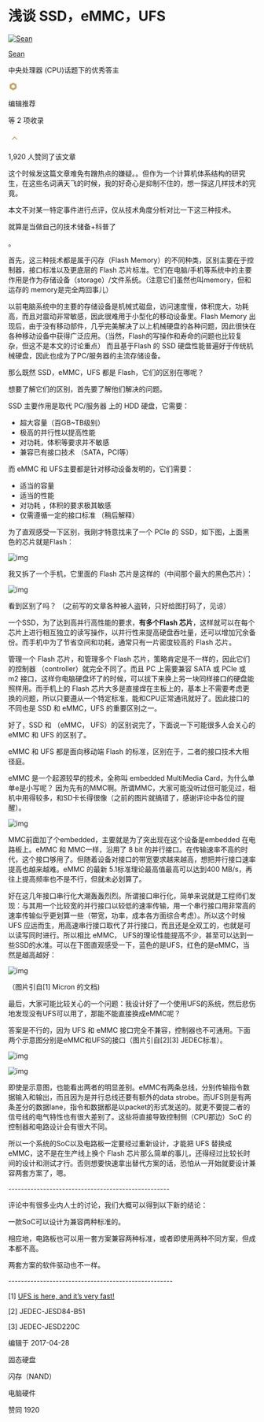 # 浅谈 SSD，eMMC，UFS

[![Sean](https://pic3.zhimg.com/v2-488050021d4c419eb99f31f08408dcba_xs.jpg?source=172ae18b)](https://www.zhihu.com/people/sean-64-30)

[Sean](https://www.zhihu.com/people/sean-64-30)



中央处理器 (CPU)话题下的优秀答主

<svg class="Zi Zi--LabelEditorRecommendation css-2q0wp1-Label" fill="#C2A469" viewBox="0 0 24 24" width="20" height="20"><path d="M12.868 2.899l6.597 3.8c.537.31.868.881.868 1.5v7.602c0 .619-.33 1.19-.868 1.5l-6.597 3.8c-.537.31-1.199.31-1.736 0l-6.597-3.8a1.731 1.731 0 0 1-.868-1.5V8.199c0-.619.33-1.19.868-1.5l6.597-3.8a1.74 1.74 0 0 1 1.736 0zm-2.614 11.85a.29.29 0 0 1 .255.148l1.239 2.207a.289.289 0 0 0 .504 0l1.24-2.207a.29.29 0 0 1 .254-.148l2.52.023a.29.29 0 0 0 .253-.434l-1.284-2.192a.288.288 0 0 1 0-.292l1.284-2.192a.288.288 0 0 0-.253-.434l-2.52.023a.29.29 0 0 1-.255-.148l-1.239-2.207a.289.289 0 0 0-.504 0l-1.24 2.207a.29.29 0 0 1-.254.148l-2.52-.023a.29.29 0 0 0-.253.434l1.284 2.192a.288.288 0 0 1 0 .292L7.48 14.338a.288.288 0 0 0 .253.434l2.52-.023z" fill-rule="evenodd"></path></svg>

编辑推荐

等 2 项收录

<svg class="Zi Zi--ArrowUp css-zzd7cz-Label" fill="#C2A469" viewBox="0 0 24 24" width="26" height="26"><path d="M12 11l-3.716 3.782a.758.758 0 0 1-1.064 0 .738.738 0 0 1 0-1.052l4.249-4.512a.758.758 0 0 1 1.064 0l4.246 4.512a.738.738 0 0 1 0 1.052.757.757 0 0 1-1.063 0L12.002 11z" fill-rule="evenodd"></path></svg>

1,920 人赞同了该文章

这个时候发这篇文章难免有蹭热点的嫌疑。。但作为一个计算机体系结构的研究生，在这些名词满天飞的时候，我的好奇心是抑制不住的，想一探这几样技术的究竟。

本文不对某一特定事件进行点评，仅从技术角度分析对比一下这三种技术。

就算是当做自己的技术储备+科普了

。

首先，这三种技术都是属于闪存（Flash Memory）的不同种类，区别主要在于控制器，接口标准以及更底层的 Flash 芯片标准。它们在电脑/手机等系统中的主要作用是作为存储设备（storage）/文件系统。（注意它们虽然也叫memory，但和运存的 memory是完全两回事儿）

以前电脑系统中的主要的存储设备是机械式磁盘，访问速度慢，体积庞大，功耗高，而且对震动非常敏感，因此很难用于小型化的移动设备里。Flash Memory 出现后，由于没有移动部件，几乎完美解决了以上机械硬盘的各种问题，因此很快在各种移动设备中获得广泛应用。（当然，Flash的写操作和寿命的问题也比较复杂，但这不是本文的讨论重点） 而且基于Flash 的 SSD 硬盘性能普遍好于传统机械硬盘，因此也成为了PC/服务器的主流存储设备。

那么既然 SSD，eMMC，UFS 都是 Flash，它们的区别在哪呢？

想要了解它们的区别，首先要了解他们解决的问题。

SSD 主要作用是取代 PC/服务器 上的 HDD 硬盘，它需要：

- 超大容量（百GB~TB级别）
- 极高的并行性以提高性能
- 对功耗，体积等要求并不敏感
- 兼容已有接口技术 （SATA，PCI等）

而 eMMC 和 UFS主要都是针对移动设备发明的，它们需要：

- 适当的容量
- 适当的性能
- 对功耗 ，体积的要求极其敏感
- 仅需遵循一定的接口标准 （稍后解释）

为了直观感受一下区别，我刚才特意找来了一个 PCIe 的 SSD，如下图，上面黑色的芯片就是Flash：

![img](https://pic3.zhimg.com/80/v2-4958dd9767acd849bd3da262ffb9b3a2_720w.jpg)

我又拆了一个手机，它里面的 Flash 芯片是这样的（中间那个最大的黑色芯片）：

![img](https://pic2.zhimg.com/80/v2-957715b141657f2a93a5387864ad8c99_720w.jpg)



看到区别了吗？ （之前写的文章各种被人盗转，只好给图打码了，见谅）

一个SSD，为了达到高并行高性能的要求，**有多个Flash 芯片**，这样就可以在每个芯片上进行相互独立的读写操作，以并行性来提高硬盘吞吐量，还可以增加冗余备份。而手机中为了节省空间和功耗，通常只有一片密度较高的 Flash 芯片。

管理一个 Flash 芯片，和管理多个 Flash 芯片，策略肯定是不一样的，因此它们的控制器 （controller）就完全不同了。而且 PC 上需要兼容 SATA 或 PCIe 或 m2 接口，这样你电脑硬盘坏了的时候，可以拔下来换上另一块同样接口的硬盘能照样用。而手机上的 Flash 芯片大多是直接焊在主板上的，基本上不需要考虑更换的问题，所以只要遵从一个特定标准，能和CPU正常通讯就好了。因此接口的不同也是 SSD 和 eMMC，UFS 的重要区别之一。

好了，SSD 和 （eMMC， UFS）的区别说完了，下面说一下可能很多人会关心的 eMMC 和 UFS 的区别了。

eMMC 和 UFS 都是面向移动端 Flash 的标准，区别在于，二者的接口技术大相径庭。

eMMC 是一个起源较早的技术，全称叫 embedded MultiMedia Card，为什么单单e是小写呢？ 因为先有的MMC啊。所谓MMC，大家可能没听过但可能见过，相机中用得较多，和SD卡长得很像（之前的图片就搞错了，感谢评论中各位的提醒）。

![img](https://pic4.zhimg.com/80/v2-b12a028730a174b19a87732edf0b952f_720w.jpg)

MMC前面加了个embedded，主要就是为了突出现在这个设备是embedded 在电路板上。eMMC 和 MMC一样，沿用了 8 bit 的并行接口。在传输速率不高的时代，这个接口够用了。但随着设备对接口的带宽要求越来越高，想把并行接口速率提高也越来越难。eMMC 的最新 5.1标准理论最高值最高可以达到400 MB/s，再往上提高频率也不是不行，但就未必划算了。

好在这几年接口串行化大潮轰轰烈烈。所谓接口串行化，简单来说就是工程师们发现：与其用一个比较宽的并行接口以较低的速率传输，用一个串行接口用非常高的速率传输似乎更划算一些（带宽，功率，成本各方面综合考虑）。所以这个时候 UFS 应运而生，用高速串行接口取代了并行接口，而且还是全双工的，也就是可以读写同时进行。所以相比 eMMC， UFS的理论性能提高不少，甚至可以达到一些SSD的水准。可以在下图直观感受一下，蓝色的是UFS，红色的是eMMC，当然是越高越好：



![img](https://pic1.zhimg.com/80/v2-ba48837215d491d335c4f29a30c049dc_720w.png)

（图片引自[1] Micron 的文档)



最后，大家可能比较关心的一个问题：我设计好了一个使用UFS的系统，然后悲伤地发现没有UFS可以用了，那能不能直接换成eMMC呢？

答案是不行的，因为 UFS 和 eMMC 接口完全不兼容，控制器也不可通用。下面两个示意图分别是eMMC和UFS的接口（图片引自[2][3] JEDEC标准）。



![img](https://pic3.zhimg.com/80/v2-613f7f6da5d7435ed67b2c82a3b0a09a_720w.png)

![img](https://pic4.zhimg.com/80/v2-63ac626aadf5012ea7a18cb1d72cd017_720w.png)

即使是示意图，也能看出两者的明显差别。eMMC有两条总线，分别传输指令数据输入和输出，而且因为是并行总线还要有额外的data strobe。而UFS则是有两条差分的数据lane，指令和数据都是以packet的形式发送的。就更不要提二者的信号线的电气特性也有很大差别了。这些将直接导致控制侧（CPU那边）SoC 的控制器和电路设计会有很大不同。



所以一个系统的SoC以及电路板一定要经过重新设计，才能把 UFS 替换成 eMMC，这不是在生产线上换个 Flash 芯片那么简单的事儿，还得经过比较长时间的设计和测试才行。否则想要快速拿出替代方案的话，恐怕从一开始就要设计兼容两套方案了，嗯。

\---------------------------------------------------

评论中有很多业内人士的讨论，我们大概可以得到以下新的结论：

一款SoC可以设计为兼容两种标准的。

相应地，电路板也可以用一套方案兼容两种标准，或者即使用两种不同方案，但成本都不高。

两套方案的软件驱动也不一样。

\----------------------------------------------------

[1] [UFS is here, and it’s very fast!](https://link.zhihu.com/?target=https%3A//www.micron.com/about/blogs/2016/november/ufs-is-here-and-its-very-fast)

[2] JEDEC-JESD84-B51

[3] JEDEC-JESD220C

编辑于 2017-04-28

固态硬盘

闪存（NAND）

电脑硬件

赞同 1920